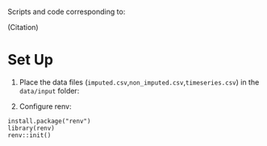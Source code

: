 Scripts and code corresponding to:

(Citation)


# Set Up

1. Place the data files (`imputed.csv`,`non_imputed.csv`,`timeseries.csv`) in the `data/input` folder:

2. Configure renv:

```
install.package("renv")
library(renv)
renv::init()
```